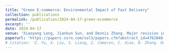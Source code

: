 ```yaml
---
title: "Green E-commerce: Environmental Impact of Fast Delivery"
collection: publications
permalink: /publication/2024-04-17-green-ecommerce
excerpt: ''
date: 2024-04-17
venue: 'Xiaoyang Long, Jiankun Sun, and Dennis Zhang. Major revision in Management Science'
paperurl: 'https://papers.ssrn.com/sol3/papers.cfm?abstract_id=4762848'
# citation: 'Z. Yu, X. Liu, S. Liang, Z. Cameron, C. Xiao, N. Zhang. Don’t Listen To Me: Understanding and Exploring Jailbreak Prompts of Large Language Models. In Proceedings of the 33rd USENIX Security Symposium 2024. USENIX Association.'
---
```



<!-- [Download paper here](https://zh1yu4nyu.github.io/files/ZhiyuanYu_CCS23_AntiFake.pdf) -->

<!-- Recommended citation: Z. Yu, X. Liu, S. Liang, Z. Cameron, C. Xiao, N. Zhang. Don’t Listen To Me: Understanding and Exploring Jailbreak Prompts of Large Language Models. In Proceedings of the 33rd USENIX Security Symposium 2024. USENIX Association. -->